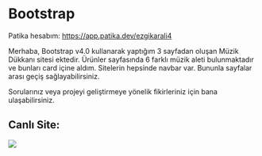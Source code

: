 # Bootstrap
Patika hesabım: https://app.patika.dev/ezgikarali4

Merhaba, Bootstrap v4.0 kullanarak yaptığım 3 sayfadan oluşan Müzik Dükkanı sitesi ektedir. Ürünler sayfasında 6 farklı müzik aleti bulunmaktadır ve bunları card içine aldım. Sitelerin hepsinde navbar var. Bununla sayfalar arası geçiş sağlayabilirsiniz.

Sorularınız veya projeyi geliştirmeye yönelik fikirleriniz için bana ulaşabilirsiniz.

## Canlı Site:
![](https://github.com/ezgikarali4/Bootstrap/blob/main/Bootstrap1/images/muzikdukkanim.gif)

